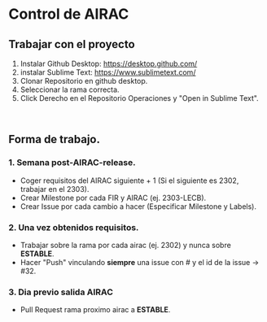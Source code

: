# Control de AIRAC

## Trabajar con el proyecto
1. Instalar Github Desktop: https://desktop.github.com/
2. instalar Sublime Text: https://www.sublimetext.com/
3. Clonar Repositorio en github desktop.
4. Seleccionar la rama correcta.
4. Click Derecho en el Repositorio Operaciones y "Open in Sublime Text".

</br>


## Forma de trabajo.
### 1. Semana post-AIRAC-release.
- Coger requisitos del AIRAC siguiente + 1 (Si el siguiente es 2302, trabajar en el 2303).
- Crear Milestone por cada FIR y AIRAC (ej. 2303-LECB).
- Crear Issue por cada cambio a hacer (Especificar Milestone y Labels).

### 2. Una vez obtenidos requisitos.
- Trabajar sobre la rama por cada airac (ej. 2302) y nunca sobre **ESTABLE**.
- Hacer "Push" vinculando **siempre** una issue con # y el id de la issue -> #32.

### 3. Dia previo salida AIRAC
- Pull Request rama proximo airac a **ESTABLE**.
